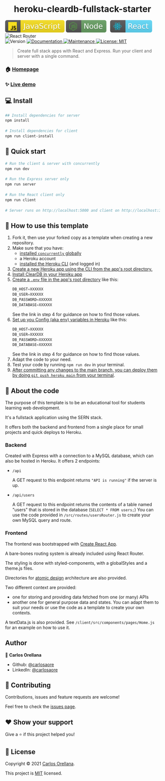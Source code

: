 <h1 align="center">heroku-cleardb-fullstack-starter</h1>
<p>
  <img alt="JavaScript" src="https://github.com/aleen42/badges/raw/master/src/javascript.svg" />
  <img alt="Node" src="https://github.com/aleen42/badges/raw/master/src/node.svg" />
  <img alt="" src="" />
  <img alt="" src="" />
  <img alt="React" src="https://github.com/aleen42/badges/raw/master/src/react.svg" />
  <img alt="React Router" src="https://github.com/aleen42/badges/raw/master/src/router.svg" />
  <br />
  <img alt="Version" src="https://img.shields.io/badge/version-1.0.0-blue.svg?cacheSeconds=2592000" />
  <a href="https://github.com/carlosaore/heroku-cleardb-fullstack-starter#readme" target="_blank">
    <img alt="Documentation" src="https://img.shields.io/badge/documentation-yes-brightgreen.svg" />
  </a>
  <a href="https://github.com/carlosaore/heroku-cleardb-fullstack-starter/graphs/commit-activity" target="_blank">
    <img alt="Maintenance" src="https://img.shields.io/badge/Maintained%3F-yes-green.svg" />
  </a>
  <a href="https://github.com/carlosaore/heroku-cleardb-fullstack-starter/blob/master/LICENSE" target="_blank">
    <img alt="License: MIT" src="https://img.shields.io/github/license/carlosaore/heroku-cleardb-fullstack-starter" />
  </a>
</p>

> Create full stack apps with React and Express. Run your client and server with a single command.

### 🏠 [Homepage](https://github.com/carlosaore/heroku-cleardb-fullstack-starter#readme)

### ✨ [Live demo](https://frozen-brook-20118.herokuapp.com/)

## :computer: Install

```sh
## Install dependencies for server
npm install

# Install dependencies for client
npm run client-install
```

## :runner: Quick start

```sh
# Run the client & server with concurrently 
npm run dev

# Run the Express server only
npm run server

# Run the React client only
npm run client

# Server runs on http://localhost:5000 and client on http://localhost:3000
```

## :page_facing_up: How to use this template

1. Fork it, then use your forked copy as a template when creating a new repository.
2. Make sure that you have:
    - [installed `concurrently` globally](https://www.npmjs.com/package/concurrently)
    - a Heroku account
    - [installed the Heroku CLI](https://devcenter.heroku.com/articles/heroku-cli#download-and-install) (and logged in)
3. [Create a new Heroku app using the CLI from the app's root directory.](https://devcenter.heroku.com/articles/git#for-a-new-heroku-app)
4. [Install ClearDB in your Heroku app](https://devcenter.heroku.com/articles/cleardb)
5. [Create a `.env` file in the app's root directory](https://devcenter.heroku.com/articles/config-vars) like this:
    ```js
    DB_HOST=XXXXXX
    DB_USER=XXXXXX
    DB_PASSWORD=XXXXXX
    DB_DATABASE=XXXXXX
    ```
   See the link in step 4 for guidance on how to find those values.
6. [Set up you Config (aka env) variables in Heroku](https://devcenter.heroku.com/articles/config-vars) like this:
    ```js
    DB_HOST=XXXXXX
    DB_USER=XXXXXX
    DB_PASSWORD=XXXXXX
    DB_DATABASE=XXXXXX
   ```
   See the link in step 4 for guidance on how to find those values.
7. Adapt the code to your need.
8. Test your code by running `npm run dev` in your terminal.
9. [After committing any changes to the main branch, you can deploy them by doing `git push heroku main` from your terminal](https://devcenter.heroku.com/articles/git#deploying-code).

## :nut_and_bolt: About the code
The purpose of this template is to be an educational tool for students learning web development.

It's a fullstack application using the SERN stack.

It offers both the backend and frontend from a single place for small projects and quick deploys to Heroku.

### Backend

Created with Express with a connection to a MySQL database, which can also be hosted in Heroku.
It offers 2 endpoints:
- `/api`

  A GET request to this endpoint returns `"API is running"` if the server is up.
- `/api/users`

  A GET request to this endpoint returns the contents of a table named "users" that is stored in the database (`SELECT * FROM users;`)
  You can use the code provided in `/src/routes/usersRouter.js` to create your own MySQL query and route.

### Frontend

The frontend was bootstrapped with [Create React App](https://github.com/facebook/create-react-app).

A bare-bones routing system is already included using React Router.

The styling is done with styled-components, with a globalStyles and a theme.js files.

Directories for [atomic design](https://bradfrost.com/blog/post/atomic-web-design/) architecture are also provided.

Two different context are provided:
- one for storing and providing data fetched from one (or many) APIs
- another one for general purpose data and states.
You can adapt them to suit your needs or use the code as a template to create your own contexts.

A textData.js is also provided. See `/client/src/components/pages/Home.js` for an example on how to use it.

## Author

👤 **Carlos Orellana**

* Github: [@carlosaore](https://github.com/carlosaore)
* LinkedIn: [@carlosaore](https://linkedin.com/in/carlosaore)

## 🤝 Contributing

Contributions, issues and feature requests are welcome!

Feel free to check the [issues page](https://github.com/carlosaore/heroku-cleardb-fullstack-starter/issues).

## :heart: Show your support

Give a ⭐️ if this project helped you!

## 📝 License

Copyright © 2021 [Carlos Orellana](https://github.com/carlosaore).

This project is [MIT](https://github.com/carlosaore/heroku-cleardb-fullstack-starter/blob/main/LICENSE) licensed.
